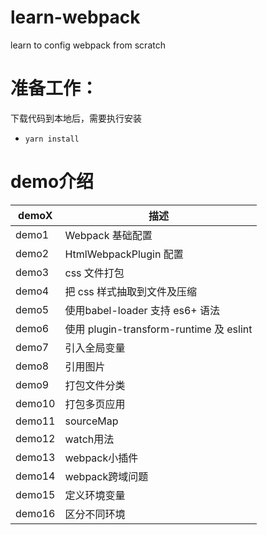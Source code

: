 # learn-webpack
learn to config webpack from scratch

#  准备工作：
下载代码到本地后，需要执行安装
+ `yarn install`

# demo介绍
|demoX|描述|
|---|---|
|demo1|Webpack 基础配置|
|demo2|HtmlWebpackPlugin 配置|
|demo3|css 文件打包|
|demo4|把 css 样式抽取到文件及压缩|
|demo5|使用babel-loader 支持 es6+ 语法|
|demo6|使用 plugin-transform-runtime 及 eslint |
|demo7|引入全局变量|
|demo8|引用图片|
|demo9|打包文件分类|
|demo10|打包多页应用|
|demo11|sourceMap|
|demo12|watch用法|
|demo13|webpack小插件|
|demo14|webpack跨域问题|
|demo15|定义环境变量|
|demo16|区分不同环境|